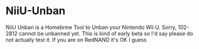# NiiU-Unban
NiiU Unban is a Homebrew Tool to Unban your Nintendo Wii U. Sorry, 102-2812 cannot be unbanned yet. This is kind of early beta so I'd say please do not actually test it. If you are on RedNAND it's OK I guess
